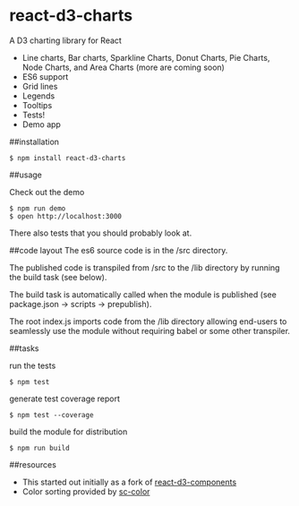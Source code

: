 # react-d3-charts
A D3 charting library for React

* Line charts, Bar charts, Sparkline Charts, Donut Charts, Pie Charts, Node Charts, and Area Charts (more are coming soon)
* ES6 support
* Grid lines
* Legends
* Tooltips
* Tests!
* Demo app

##installation

```shell
$ npm install react-d3-charts
```

##usage

Check out the demo
```shell
$ npm run demo
$ open http://localhost:3000
```

There also tests that you should probably look at.

##code layout
The es6 source code is in the /src directory.

The published code is transpiled from /src to the /lib directory by running the build task (see below).

The build task is automatically called when the module is published (see package.json -> scripts -> prepublish).

The root index.js imports code from the /lib directory allowing end-users to seamlessly use the module without requiring babel or some other transpiler.

##tasks

run the tests
```shell
$ npm test
```

generate test coverage report
```shell
$ npm test --coverage
```

build the module for distribution
```shell
$ npm run build
```

##resources
* This started out initially as a fork of [react-d3-components](https://github.com/codesuki/react-d3-components)
* Color sorting provided by [sc-color](https://www.npmjs.com/package/sc-color)
